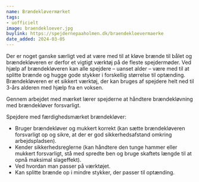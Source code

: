 ```yaml
---
name: Brændekløvermærket 
tags:
- uofficielt
image: braendekloever.jpg
buylink: https://spejdernepaaholmen.dk/braendekloevermaerke 
date_added: 2024-03-05
---
```


Der er noget ganske særligt ved at være med til at kløve brænde til bålet og brændekløveren er derfor et vigtigt værktøj på de fleste spejdermøder.
Ved hjælp af brændekløveren kan alle spejdere – uanset alder – være med til at splitte brænde og hugge gode stykker i forskellig størrelse til optænding. Brændekløveren er et sikkert værktøj, der kan bruges af spejdere helt ned til 3-års alderen med hjælp fra en voksen.

Gennem arbejdet med mærket lærer spejderne at håndtere brændekløvning med brændekløver forsvarligt.

Spejdere med færdighedsmærket brændekløver:

- Bruger brændekløver og mukkert korrekt (kan sætte brændekløveren forsvarligt op og sikre, at der er god sikkerhedsafstand omkring arbejdspladsen).
- Kender sikkerhedsreglerne (kan håndtere den tunge hammer eller mukkert forsvarligt, stå med spredte ben og bruge skaftets længde til at opnå maksimal slageffekt).
- Ved hvordan man passer på værktøjet.
- Kan splitte brænde op i mindre stykker, der passer til optænding.
